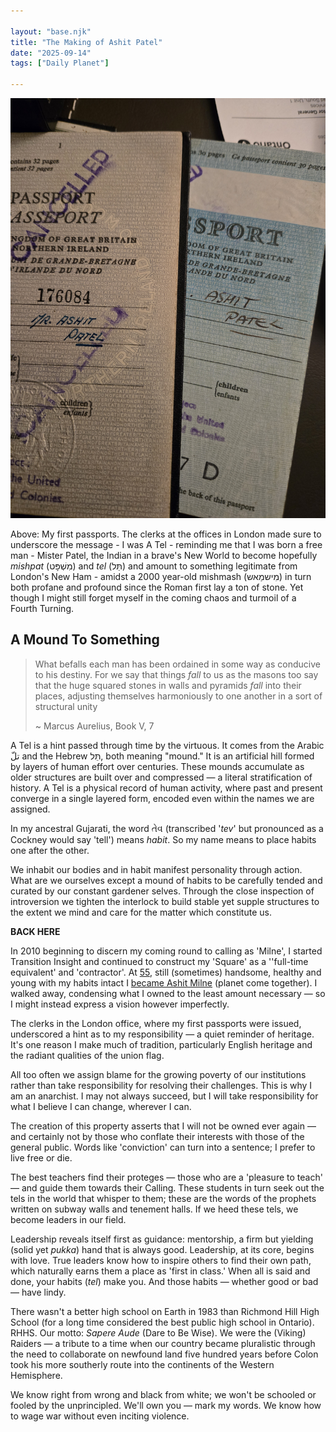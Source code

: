 ```yaml
---

layout: "base.njk"
title: "The Making of Ashit Patel"
date: "2025-09-14"
tags: ["Daily Planet"]

---
```


![Two expired UK Passports belonging to Ashit Patel as a child. A portion of the surname, 'atel' is underlined ](./assets/tels.jpg)

Above: My first passports. The clerks at the offices in London made sure to underscore the message - I was A Tel - reminding me that I was born a free man - Mister Patel, the Indian in a brave's New World to become hopefully *mishpat* (מִשְׁפָּט) and *tel* (תֵּל) and amount to something legitimate from London's New Ham - amidst a 2000 year-old mishmash (מִישמַאש) in turn both profane and profound since the Roman first lay a ton of stone. Yet though I might still forget myself in the coming chaos and turmoil of a Fourth Turning.



## A Mound To Something ##

>What befalls each man has been ordained in some way as conducive to his destiny. For we say that things *fall* to us as the masons too say that the huge squared stones in walls and pyramids *fall* into their places, adjusting themselves harmoniously to one another in a sort of structural unity
>
>~ Marcus Aurelius, Book V, 7

A Tel is a hint passed through time by the virtuous. It comes from the Arabic تلّ  and the Hebrew תֵּל, both meaning "mound." It is an artificial hill formed by layers of human effort over centuries. These mounds accumulate as older structures are built over and compressed — a literal stratification of history. A Tel is a physical record of human activity, where past and present converge in a single layered form, encoded even within the names we are assigned.



In my ancestral Gujarati, the word તેવ (transcribed '*tev*' but pronounced as a Cockney would say 'tell') means *habit*. So my name means to place habits one after the other.

We inhabit our bodies and in habit manifest personality through action. What are we ourselves except a mound of habits to be carefully tended and curated by our constant gardener selves. Through the close inspection of introversion we tighten the interlock to build stable yet supple structures to the extent we mind and care for the matter which constitute us.

**BACK HERE**

 In 2010 beginning to discern my coming round to calling as 'Milne', I started Transition Insight and continued to construct my 'Square' as a ''full-time equivalent' and 'contractor'. At [55](https://transition-insight.com/research-%26-writing/f/a-sort-of-homecoming?blogcategory=Daily+Planet+(Toronto+Star)), still (sometimes) handsome, healthy and young with my habits intact I [became Ashit Milne](https://transition-insight.com/research-%26-writing/f/the-making-of-ashit-milne?blogcategory=Daily+Planet+(Toronto+Star)) (planet come together).  I walked away, condensing what I owned to the least amount necessary — so I might instead express a vision however imperfectly.

The clerks in the London office, where my first passports were issued, underscored a hint as to my responsibility — a quiet reminder of heritage. It's one reason I make much of tradition, particularly English heritage and the radiant qualities of the union flag.

All too often we assign blame for the growing poverty of our institutions rather than take responsibility for resolving their challenges. This is why I am an anarchist. I may not always succeed, but I will take responsibility for what I believe I can change, wherever I can.

The creation of this property asserts that I will not be owned ever again — and certainly not by those who conflate their interests with those of the general public. Words like 'conviction' can turn into a sentence; I prefer to live free or die.

The best teachers find their proteges — those who are a 'pleasure to teach' — and guide them towards their Calling. These students in turn seek out the tels in the world that whisper to them; these are the words of the prophets written on subway walls and tenement halls. If we heed these tels, we become leaders in our field.

Leadership reveals itself first as guidance: mentorship, a firm but yielding (solid yet *pukka*) hand that is always good. Leadership, at its core, begins with love. True leaders know how to inspire others to find their own path, which naturally earns them a place as 'first in class.' When all is said and done, your habits (*tel*) make you. And those habits — whether good or bad — have lindy.

There wasn't a better high school on Earth in 1983 than Richmond Hill High School (for a long time considered the best public high school in Ontario). RHHS. Our motto: *Sapere Aude* (Dare to Be Wise). We were the (Viking) Raiders — a tribute to a time when our country became pluralistic through the need to collaborate on newfound land five hundred years before Colon took his more southerly route into the continents of the Western Hemisphere.

We know right from wrong and black from white; we won't be schooled or fooled by the unprincipled. We'll own you — mark my words. We know how to wage war without even inciting violence.
